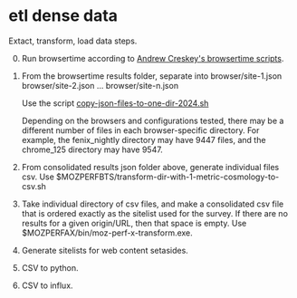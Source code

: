 # etl dense data

Extact, transform, load data steps.

0. Run browsertime according to [Andrew Creskey's browsertime scripts](https://github.com/acreskeyMoz/browsertime_scripts).

1. From the browsertime results folder, separate into
   browser/site-1.json
   browser/site-2.json
   ...
   browser/site-n.json

   Use the script [copy-json-files-to-one-dir-2024.sh](https://github.com/bdekoz/mozilla-perf-analysis-x/blob/main/scripts/copy-json-files-to-one-dir-2024.sh)

   Depending on the browsers and configurations tested, there may be a
different number of files in each browser-specific directory. For
example, the fenix_nightly directory may have 9447 files, and the
chrome_125 directory may have 9547.

2. From consolidated results json folder above, generate individual files csv.
Use $MOZPERFBTS/transform-dir-with-1-metric-cosmology-to-csv.sh

3. Take individual directory of csv files, and make a consolidated csv
file that is ordered exactly as the sitelist used for the survey. If
there are no results for a given origin/URL, then that space is empty.
Use $MOZPERFAX/bin/moz-perf-x-transform.exe.

4. Generate sitelists for web content setasides.

5. CSV to python.
6. CSV to influx.
